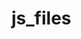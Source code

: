 # js_files

<!-- learning js and web development -->
<!-- done with -->
<!-- variables -->
<!-- data types -->
<!-- operators -->

<!-- doing  -->
<!-- ~~loops~~ -->
